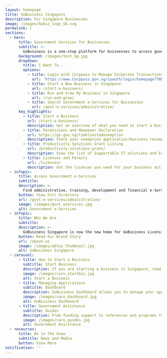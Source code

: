 ```yaml
---
layout: homepage
title: GoBusiness Singapore
description: For Singapore Businesses
image: /images/Gobiz_logo_SG.svg
permalink: /
sections:
  - hero:
      title: Government Services for Businesses
      subtitle: >-
        GoBusiness is a one-stop platform for businesses to access government services, discover opportunities and connect with the right resources
      background: /images/test_bg.jpg
      dropdown:
        title: I Want To...
        options:
          - title: Login with Corppass to Manage Corporate Transactions
            url: 'https://www.Corppass.gov.sg/cpauth/login/homepage?TAM_OP=login'
          - title: Start a New Business in Singapore
            url: /start-a-business/
          - title: Run and Grow My Business in Singapore
            url: /run-and-grow/
          - title: Search Government e-Services for Businesses
            url: /govt-e-services/administrative/
      key_highlights:
        - title: Start a Business
          url: /start-a-business/
          description: Get an overview of what you need to start a business in Singapore
        - title: Permissions and Manpower Declaration
          url: https://go.gov.sg/timelimitedexemption
          description: Check your exemption application/business resumption status and submit manpower details.
        - title: Productivity Solutions Grant Listing
          url: /productivity-solutions-grant/
          description: View the list of Supportable IT solutions and Equipment
        - title: Licences and Permits
          url: /licences/
          description: Get the licences you need for your business activities
  - infopic:
      title: Access Government e-Services
      subtitle:
      description: >-
        Find administrative, training, development and financial e-Services for your business easily.
      button: View Full Directory
      url: /govt-e-services/administrative/
      image: /images/govt_eservices.jpg
      alt: Government e-Services
  - infopic:
      title: Who We Are
      subtitle:
      description: >-
        GoBusiness Singapore is now the new home for GoBusiness Licensing, GoBusiness Covid-19, GoBusiness Gov Assist and Business Grants Portal. Jointly developed by MTI, SNDGO & GovTech, the GoBusiness platform aims to offer streamlined, intuitive, personalised Government-to-Business (G2B) e-Services.
      button: Read Our Brand Story
      url: /about-us
      image: /images/abtus_thumbnail.jpg
      alt: GoBusiness Singapore            
  - carousel:
      - title: How to Start a Business
        subtitle: Start Business
        description: If you are starting a business in Singapore, read on to find out what you can do to start off on the right footing, and also safeguard your investment in the future. <br><a href="/start-a-business/" target="_blank" style="color:#037e8a">Find Out More</a>
        image: /images/caro_startbiz.jpg
        alt: Start a Business
      - title: Managing Applications
        subtitle: Dashboard
        description: GoBusiness Dashboard allows you to manage your applications and transactions all in one place. <br><a href="#" target="_blank" style="color:#037e8a">Log In Now</a>
        image: /images/caro_dashboard.jpg
        alt: GoBusiness Dashboard
      - title: Government Assistance
        subtitle: Guides
        description: From funding support to references and programs for building capabilities, skills and knowledge, GoBusiness will help you find the government assistance you need.  <br><a href="/run-and-grow/govassist-overview/" target="_blank" style="color:#037e8a">Find Out More</a>
        image: /images/caro_guides.jpg
        alt: Government Assistance           
  - resources:
      title: Be in the know
      subtitle: News and Media
      button: View More
notification: ''
---
```

